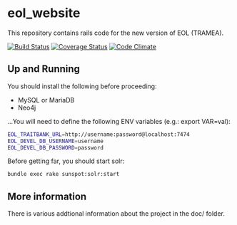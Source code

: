 # eol_website
This repository contains rails code for the new version of EOL (TRAMEA).

[![Build Status](https://travis-ci.org/EOL/eol_website.svg?branch=master)](https://travis-ci.org/EOL/eol_website)
[![Coverage
Status](https://coveralls.io/repos/github/EOL/eol_website/badge.svg?branch=master)](https://coveralls.io/github/EOL/eol_website?branch=master)
[![Code Climate](https://codeclimate.com/github/EOL/eol_website/badges/gpa.svg)](https://codeclimate.com/github/EOL/eol_website)

## Up and Running

You should install the following before proceeding:
* MySQL or MariaDB
* Neo4j

...You will need to define the following ENV variables (e.g.: export VAR=val):
```bash
EOL_TRAITBANK_URL=http://username:password@localhost:7474
EOL_DEVEL_DB_USERNAME=username
EOL_DEVEL_DB_PASSWORD=password
```

Before getting far, you should start solr:
```bash
bundle exec rake sunspot:solr:start
```

## More information

There is various addtional information about the project in the doc/ folder.
